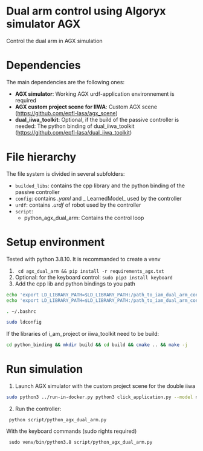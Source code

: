 # Dual arm control using Algoryx simulator AGX
Control the dual arm in AGX simulation


# Dependencies
The main dependencies are the following ones:

 - **AGX simulator**: Working AGX urdf-application environnement is required 
 - **AGX custom project scene for IIWA**: Custom AGX scene (https://github.com/epfl-lasa/agx_scene)
 - **dual_iiwa_toolkit**: Optional, if the build of the passive controller is needed: The python binding of dual_iiwa_toolkit (https://github.com/epfl-lasa/dual_iiwa_toolkit)


# File hierarchy

The file system is divided in several subfolders:
 - `builded_libs`: contains the cpp library and the python binding of the passive controller
 - `config`: contains _.yaml_  and _ LearnedModel_ used by the controller
 - `urdf`: contains _.urdf_ of robot used by the controller
 - `script`: 
    - python_agx_dual_arm: Contains the control loop


# Setup environment

Tested with python 3.8.10. It is recommanded to create a venv
1. ` cd agx_dual_arm && pip install -r requirements_agx.txt`
2. Optional: for the keyboard control: `sudo pip3 install keyboard`
3. Add the cpp lib and python bindings to you path
```bash
echo 'export LD_LIBRARY_PATH=$LD_LIBRARY_PATH:/path_to_iam_dual_arm_control/dual_arm_control/python_binding/build/' >> ~/.bashrc
echo 'export LD_LIBRARY_PATH=$LD_LIBRARY_PATH:/path_to_iam_dual_arm_control/agx_dual_arm/builded_libs' >> ~/.bashrc 

. ~/.bashrc

sudo ldconfig
```

If the libraries of i_am_project or iiwa_toolkit need to be build:
```bash
cd python_binding && mkdir build && cd build && cmake .. && make -j
```

# Run simulation

1. Launch AGX simulator with the custom project scene for the double iiwa

```bash
sudo python3 ../run-in-docker.py python3 click_application.py --model models/Projects/agx_scene/Scenes/DualIiwaClickSceneTable.yml:IiwaTorqueClick --timeStep 0.001 --agxOnly --rcs --portRange 5656 5658  --disableClickSync
```

2. Run the controller:

```
 python script/python_agx_dual_arm.py
```

With the keyboard commands (sudo rights required)

```
 sudo venv/bin/python3.8 script/python_agx_dual_arm.py
```
